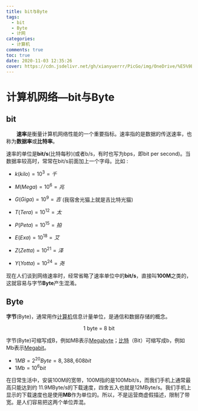 ```yaml
---
title: bit与Byte
tags:
  - bit
  - Byte
  - 计网
categories:
  - 计算机
comments: true
toc: true
date: 2020-11-03 12:35:26
cover: https://cdn.jsdelivr.net/gh/xianyuerrr/PicGo/img/OneDrive/%E5%9B%BE%E7%89%87/%E5%8A%A8%E6%BC%AB/%E7%BD%91%E6%98%93%E4%BA%9101.jpg
---
```


# 计算机网络—bit与Byte

## bit

&emsp;&emsp;**速率**是衡量计算机网络性能的一个重要指标。速率指的是数据的传送速率，也称为**数据率**或**比特率**。

速率的单位是**bit/s**(比特每秒)(或者b/s，有时也写为bps，即bit per second)。当数据率较高时，常常在bit/s前面加上一个字母。比如 :

* $k(kilo) = 10^{3} = 千$
* $M(Mega) = 10^{6} = 兆$

* $G(Giga) = 10^{9} = 吉$ (我宿舍光猫上就是吉比特光猫)
* $T(Tera) = 10^{12} = 太$
* $P(Peta) = 10^{15} = 拍$
* $E(Exa) = 10^{18} = 艾$
* $Z(Zetta) = 10^{21} = 泽$
* $Y(Yotta) = 10^{24} = 尧$

现在人们谈到网络速率时，经常省略了速率单位中的**bit/s**，直接叫**100M**之类的，这就容易与字节**Byte**产生混淆。

## Byte

**字节**(Byte)，通常用作[计算机](https://zh.wikipedia.org/wiki/计算机)信息计量单位，是通信和数据存储的概念。

<center>1 byte  =  8 bit</center>

字节(Byte)可缩写成B，例如MB表示[Megabyte](https://zh.wikipedia.org/wiki/百万字节)；[比特](https://zh.wikipedia.org/wiki/位元)（Bit）可缩写成b，例如Mb表示[Megabit](https://zh.wikipedia.org/w/index.php?title=Megabit&action=edit&redlink=1)。

* $1MB = 2^{20}Byte = 8,388,608bit$
* $1Mb = 10^{6}bit$

在日常生活中，安装100M的宽带，100M指的是100Mbit/s，而我们手机上通常最高只能达到约 11.9MByte/s​ 的下载速度，四舍五入也就是12MByte/s。我们手机上显示的下载速度也是使用**MB**作为单位的。所以，不是运营商虚假描述，限制了带宽。是人们容易把这两个单位弄混。

